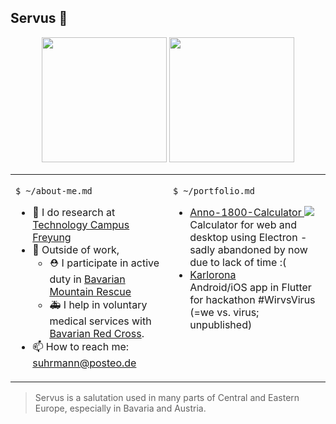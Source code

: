 ## Servus 👋

<p align="center">
  <img height=200 src="https://github-readme-stats.vercel.app/api?username=suhrmann&show_icons=true&count_private=true&rank_icon=github">
  <img height=200 src="https://github-readme-stats.vercel.app/api/top-langs/?username=suhrmann&layout=compact">
</p>

<table style="width: 100%">
  <tr>
    <td style="vertical-align: top; width: 50%;">
      <p><code>$ ~/about-me.md</code></p>
      <ul>
        <li> 🔭 I do research at <a href="https://th-deg.de/tc-freyung-en">Technology Campus Freyung</a></li>
        <li> 🧗 Outside of work, 
          <ul>
            <li> ⛑️ I participate in active duty in <a href="https://www.bergwacht-bayern.de">Bavarian Mountain Rescue</a>
            <li> 🚑 I help in voluntary medical services with <a href="https://www.brk.de/">Bavarian Red Cross</a>.
          </ul>
        </li>
        <li> 📫 How to reach me: <a href="mailto:suhrmann@posteo.de">suhrmann@posteo.de</a> </li>
      </ul>
    </td>
    <td style="width: 50%; vertical-align: top;">
      <p><code>$ ~/portfolio.md</code></p>
      <ul>
        <li> <a href="https://github.com/suhrmann/Anno-1800-Calculator">Anno-1800-Calculator <img src="https://img.shields.io/github/downloads/Vadammt/Anno-1800-Calculator/total.svg?style=flat" /></a> <br>
        Calculator for web and desktop using Electron - sadly abandoned by now due to lack of time :(</li>
        <li> <a href="https://github.com/suhrmann/Karlorona">Karlorona</a> <br>
        Android/iOS app in Flutter for hackathon #WirvsVirus (=we vs. virus; unpublished) </li>
      </ul>
    </td>
  </tr>
</table>

> Servus is a salutation used in many parts of Central and Eastern Europe, especially in Bavaria and Austria.

<!--
**suhrmann/suhrmann** is a ✨ _special_ ✨ repository because its `README.md` (this file) appears on your GitHub profile.

Here are some ideas to get you started:

- 🔭 I’m currently working on ...
- 🌱 I’m currently learning ...
- 👯 I’m looking to collaborate on ...
- 🤔 I’m looking for help with ...
- 💬 Ask me about ...
- 📫 How to reach me: ...
- 😄 Pronouns: ...
- ⚡ Fun fact: ...
-->
